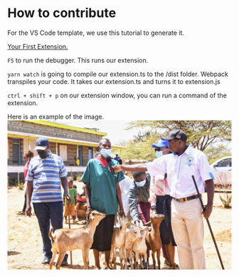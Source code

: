 # How to contribute

For the VS Code template, we use this tutorial to generate it.

[Your First Extension.](https://code.visualstudio.com/api/get-started/your-first-extension)

`F5` to run the debugger. This runs our extension.

`yarn watch` is going to compile our extension.ts to the /dist folder. Webpack transpiles your code. It takes our extension.ts and turns it to extension.js

`ctrl + shift + p` on our extension window, you can run a command of the extension.

Here is an example of the image.
![Test image](Docs/../../Images/goat.jpeg)

